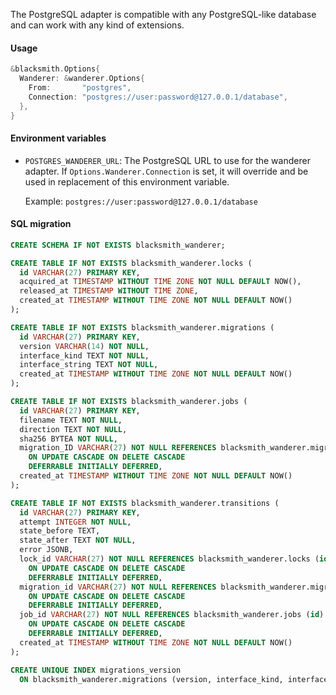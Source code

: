 The PostgreSQL adapter is compatible with any PostgreSQL-like database and can
work with any kind of extensions.

#### Usage

```go
&blacksmith.Options{
  Wanderer: &wanderer.Options{
    From:       "postgres",
    Connection: "postgres://user:password@127.0.0.1/database",
  },
}
```

#### Environment variables

- `POSTGRES_WANDERER_URL`: The PostgreSQL URL to use for the wanderer adapter.
  If `Options.Wanderer.Connection` is set, it will override and be used in replacement
  of this environment variable.

  Example: `postgres://user:password@127.0.0.1/database`

#### SQL migration

```sql
CREATE SCHEMA IF NOT EXISTS blacksmith_wanderer;

CREATE TABLE IF NOT EXISTS blacksmith_wanderer.locks (
  id VARCHAR(27) PRIMARY KEY,
  acquired_at TIMESTAMP WITHOUT TIME ZONE NOT NULL DEFAULT NOW(),
  released_at TIMESTAMP WITHOUT TIME ZONE,
  created_at TIMESTAMP WITHOUT TIME ZONE NOT NULL DEFAULT NOW()
);

CREATE TABLE IF NOT EXISTS blacksmith_wanderer.migrations (
  id VARCHAR(27) PRIMARY KEY,
  version VARCHAR(14) NOT NULL,
  interface_kind TEXT NOT NULL,
  interface_string TEXT NOT NULL,
  created_at TIMESTAMP WITHOUT TIME ZONE NOT NULL DEFAULT NOW()
);

CREATE TABLE IF NOT EXISTS blacksmith_wanderer.jobs (
  id VARCHAR(27) PRIMARY KEY,
  filename TEXT NOT NULL,
  direction TEXT NOT NULL,
  sha256 BYTEA NOT NULL,
  migration_ID VARCHAR(27) NOT NULL REFERENCES blacksmith_wanderer.migrations (id)
    ON UPDATE CASCADE ON DELETE CASCADE
    DEFERRABLE INITIALLY DEFERRED,
  created_at TIMESTAMP WITHOUT TIME ZONE NOT NULL DEFAULT NOW()
);

CREATE TABLE IF NOT EXISTS blacksmith_wanderer.transitions (
  id VARCHAR(27) PRIMARY KEY,
  attempt INTEGER NOT NULL,
  state_before TEXT,
  state_after TEXT NOT NULL,
  error JSONB,
  lock_id VARCHAR(27) NOT NULL REFERENCES blacksmith_wanderer.locks (id)
    ON UPDATE CASCADE ON DELETE CASCADE
    DEFERRABLE INITIALLY DEFERRED,
  migration_id VARCHAR(27) NOT NULL REFERENCES blacksmith_wanderer.migrations (id)
    ON UPDATE CASCADE ON DELETE CASCADE
    DEFERRABLE INITIALLY DEFERRED,
  job_id VARCHAR(27) NOT NULL REFERENCES blacksmith_wanderer.jobs (id)
    ON UPDATE CASCADE ON DELETE CASCADE
    DEFERRABLE INITIALLY DEFERRED,
  created_at TIMESTAMP WITHOUT TIME ZONE NOT NULL DEFAULT NOW()
);

CREATE UNIQUE INDEX migrations_version
  ON blacksmith_wanderer.migrations (version, interface_kind, interface_string);
```
